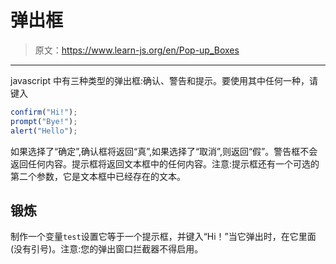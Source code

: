 # 弹出框

> 原文：<https://www.learn-js.org/en/Pop-up_Boxes>

* * *

javascript 中有三种类型的弹出框:确认、警告和提示。要使用其中任何一种，请键入

```js
confirm("Hi!");
prompt("Bye!");
alert("Hello"); 
```

如果选择了“确定”,确认框将返回“真”,如果选择了“取消”,则返回“假”。警告框不会返回任何内容。提示框将返回文本框中的任何内容。注意:提示框还有一个可选的第二个参数，它是文本框中已经存在的文本。

## 锻炼

制作一个变量`test`设置它等于一个提示框，并键入“Hi！”当它弹出时，在它里面(没有引号)。注意:您的弹出窗口拦截器不得启用。